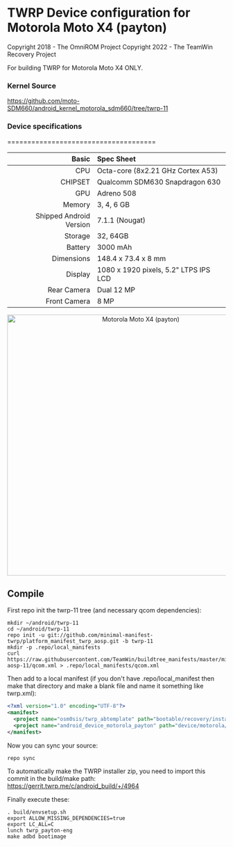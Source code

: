 # TWRP Device configuration for Motorola Moto X4 (payton)

Copyright 2018 - The OmniROM Project
Copyright 2022 - The TeamWin Recovery Project

For building TWRP for Motorola Moto X4 ONLY.

### Kernel Source
https://github.com/moto-SDM660/android_kernel_motorola_sdm660/tree/twrp-11

### Device specifications
=====================================

Basic   | Spec Sheet
-------:|:-------------------------
CPU     | Octa-core (8x2.21 GHz Cortex A53)
CHIPSET | Qualcomm SDM630 Snapdragon 630
GPU     | Adreno 508
Memory  | 3, 4, 6 GB
Shipped Android Version | 7.1.1 (Nougat)
Storage | 32, 64GB
Battery | 3000 mAh
Dimensions | 148.4 x 73.4 x 8 mm
Display | 1080 x 1920 pixels, 5.2" LTPS IPS LCD
Rear Camera  | Dual 12 MP
Front Camera | 8 MP

<p align="center">
<img height="600" src="https://i.imgur.com/pEEUbfS.png" title="Motorola Moto X4 (payton)"/>
</p>

## Compile

First repo init the twrp-11 tree (and necessary qcom dependencies):

```
mkdir ~/android/twrp-11
cd ~/android/twrp-11
repo init -u git://github.com/minimal-manifest-twrp/platform_manifest_twrp_aosp.git -b twrp-11
mkdir -p .repo/local_manifests
curl https://raw.githubusercontent.com/TeamWin/buildtree_manifests/master/min-aosp-11/qcom.xml > .repo/local_manifests/qcom.xml
```

Then add to a local manifest (if you don't have .repo/local_manifest then make that directory and make a blank file and name it something like twrp.xml):

```xml
<?xml version="1.0" encoding="UTF-8"?>
<manifest>
  <project name="osm0sis/twrp_abtemplate" path="bootable/recovery/installer" remote="github" revision="master"/>
  <project name="android_device_motorola_payton" path="device/motorola/payton" remote="TeamWin" revision="android-11"/>
</manifest>
```

Now you can sync your source:

```
repo sync
```

To automatically make the TWRP installer zip, you need to import this commit in the build/make path: https://gerrit.twrp.me/c/android_build/+/4964

Finally execute these:

```
. build/envsetup.sh
export ALLOW_MISSING_DEPENDENCIES=true
export LC_ALL=C
lunch twrp_payton-eng
make adbd bootimage
```

